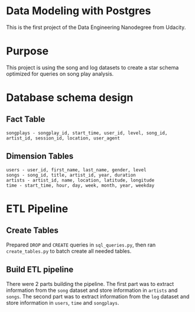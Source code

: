 # Data Modeling with Postgres
This is the first project of the Data Engineering Nanodegree from Udacity. 

# Purpose
This project is using the song and log datasets to create a star schema optimized for queries on song play analysis. 

# Database schema design
## Fact Table
    songplays - songplay_id, start_time, user_id, level, song_id, artist_id, session_id, location, user_agent
## Dimension Tables
    users - user_id, first_name, last_name, gender, level
    songs - song_id, title, artist_id, year, duration
    artists - artist_id, name, location, latitude, longitude
    time - start_time, hour, day, week, month, year, weekday

# ETL Pipeline
## Create Tables
Prepared `DROP` and `CREATE` queries in `sql_queries.py`, then ran `create_tables.py` to batch create all needed tables. 
## Build ETL pipeline
There were 2 parts building the pipeline. The first part was to extract information from the `song` dataset and store information in `artists` and `songs`. The second part was to extract information from the `log` dataset and store information in `users`, `time` and `songplays`. 